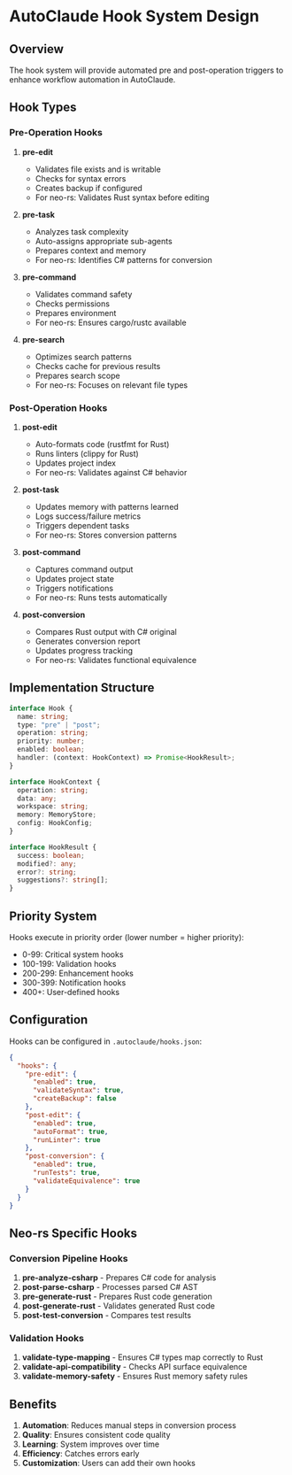 # AutoClaude Hook System Design

## Overview

The hook system will provide automated pre and post-operation triggers to enhance workflow automation in AutoClaude.

## Hook Types

### Pre-Operation Hooks

1. **pre-edit**
   - Validates file exists and is writable
   - Checks for syntax errors
   - Creates backup if configured
   - For neo-rs: Validates Rust syntax before editing

2. **pre-task**
   - Analyzes task complexity
   - Auto-assigns appropriate sub-agents
   - Prepares context and memory
   - For neo-rs: Identifies C# patterns for conversion

3. **pre-command**
   - Validates command safety
   - Checks permissions
   - Prepares environment
   - For neo-rs: Ensures cargo/rustc available

4. **pre-search**
   - Optimizes search patterns
   - Checks cache for previous results
   - Prepares search scope
   - For neo-rs: Focuses on relevant file types

### Post-Operation Hooks

1. **post-edit**
   - Auto-formats code (rustfmt for Rust)
   - Runs linters (clippy for Rust)
   - Updates project index
   - For neo-rs: Validates against C# behavior

2. **post-task**
   - Updates memory with patterns learned
   - Logs success/failure metrics
   - Triggers dependent tasks
   - For neo-rs: Stores conversion patterns

3. **post-command**
   - Captures command output
   - Updates project state
   - Triggers notifications
   - For neo-rs: Runs tests automatically

4. **post-conversion**
   - Compares Rust output with C# original
   - Generates conversion report
   - Updates progress tracking
   - For neo-rs: Validates functional equivalence

## Implementation Structure

```typescript
interface Hook {
  name: string;
  type: "pre" | "post";
  operation: string;
  priority: number;
  enabled: boolean;
  handler: (context: HookContext) => Promise<HookResult>;
}

interface HookContext {
  operation: string;
  data: any;
  workspace: string;
  memory: MemoryStore;
  config: HookConfig;
}

interface HookResult {
  success: boolean;
  modified?: any;
  error?: string;
  suggestions?: string[];
}
```

## Priority System

Hooks execute in priority order (lower number = higher priority):

- 0-99: Critical system hooks
- 100-199: Validation hooks
- 200-299: Enhancement hooks
- 300-399: Notification hooks
- 400+: User-defined hooks

## Configuration

Hooks can be configured in `.autoclaude/hooks.json`:

```json
{
  "hooks": {
    "pre-edit": {
      "enabled": true,
      "validateSyntax": true,
      "createBackup": false
    },
    "post-edit": {
      "enabled": true,
      "autoFormat": true,
      "runLinter": true
    },
    "post-conversion": {
      "enabled": true,
      "runTests": true,
      "validateEquivalence": true
    }
  }
}
```

## Neo-rs Specific Hooks

### Conversion Pipeline Hooks

1. **pre-analyze-csharp** - Prepares C# code for analysis
2. **post-parse-csharp** - Processes parsed C# AST
3. **pre-generate-rust** - Prepares Rust code generation
4. **post-generate-rust** - Validates generated Rust code
5. **post-test-conversion** - Compares test results

### Validation Hooks

1. **validate-type-mapping** - Ensures C# types map correctly to Rust
2. **validate-api-compatibility** - Checks API surface equivalence
3. **validate-memory-safety** - Ensures Rust memory safety rules

## Benefits

1. **Automation**: Reduces manual steps in conversion process
2. **Quality**: Ensures consistent code quality
3. **Learning**: System improves over time
4. **Efficiency**: Catches errors early
5. **Customization**: Users can add their own hooks
